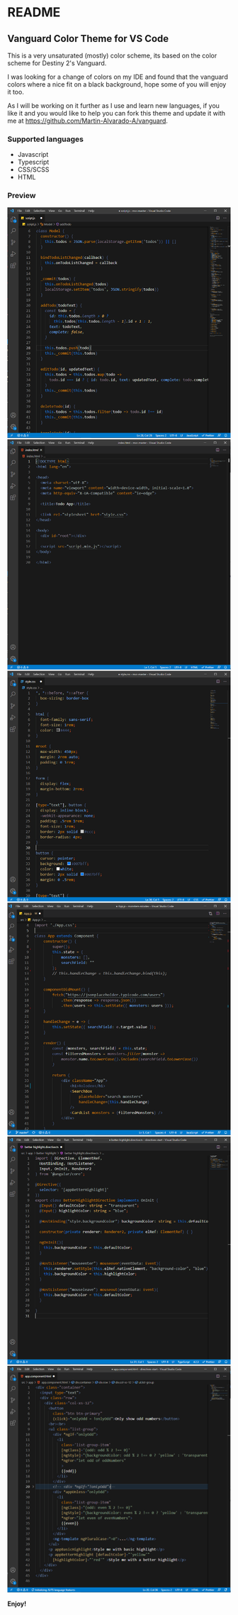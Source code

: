 # README
## Vanguard Color Theme for VS Code
This is a very unsaturated (mostly) color scheme, its based on the color scheme for Destiny 2's Vanguard.

I was looking for a change of colors on my IDE and found that the vanguard colors where a nice fit on a black background, hope some of you will enjoy it too.

As I will be working on it further as I use and learn new languages, if you like it and you would like to help you can fork this theme and update it with me at https://github.com/Martin-Alvarado-A/vanguard.


### Supported languages
* Javascript
* Typescript
* CSS/SCSS
* HTML

### Preview


![JavaScript](./images/JS.PNG)
![HTML](./images/HTML.PNG)
![CSS/SCSS](./images/CSS.PNG)
![React JS](./images/React.PNG)
![TypeScript Angular](./images/TS-Angular.PNG)
![HTML Angular](./images/HTML-Angular.PNG)


**Enjoy!**
